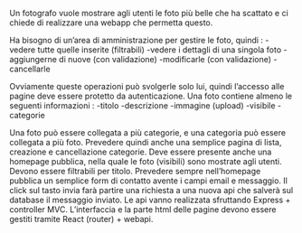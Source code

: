 Un fotografo vuole mostrare agli utenti le foto più belle che ha scattato e ci chiede di realizzare una webapp che permetta questo.

Ha bisogno di un’area di amministrazione per gestire le foto, quindi :
-vedere tutte quelle inserite (filtrabili)
-vedere i dettagli di una singola foto
-aggiungerne di nuove (con validazione)
-modificarle (con validazione)
-cancellarle

Ovviamente queste operazioni può svolgerle solo lui, quindi l’accesso alle pagine deve essere protetto da autenticazione.
Una foto contiene almeno le seguenti informazioni :
-titolo
-descrizione
-immagine (upload)
-visibile
-categorie

Una foto può essere collegata a più categorie, e una categoria può essere collegata a più foto.
Prevedere quindi anche una semplice pagina di lista, creazione e cancellazione categorie.
Deve essere presente anche una homepage pubblica, nella quale le foto (visibili) sono mostrate agli utenti.
Devono essere filtrabili per titolo.
Prevedere sempre nell’homepage pubblica un semplice form di contatto avente i campi email e messaggio.
Il click sul tasto invia farà partire una richiesta a una nuova api che salverà sul database il messaggio inviato.
Le api vanno realizzata sfruttando Express + controller MVC. L’interfaccia e la parte html delle pagine devono essere gestiti tramite React (router) + webapi.
